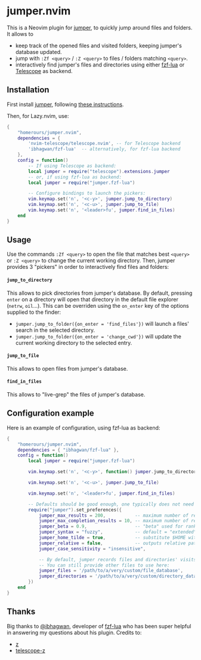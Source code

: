 # jumper.nvim

This is a Neovim plugin for [jumper](https://github.com/homerours/jumper), to quickly jump around files and folders. It allows to
- keep track of the opened files and visited folders, keeping jumper's database updated.
- jump with `:Zf <query>` / `:Z <query>` to files / folders matching `<query>`.
- interactively find jumper's files and directories using either [fzf-lua](https://github.com/ibhagwan/fzf-lua) or [Telescope](https://github.com/nvim-telescope/telescope.nvim) as backend.

## Installation

First install [jumper](https://github.com/homerours/jumper), following [these instructions](https://github.com/homerours/jumper?tab=readme-ov-file#installation).

Then, for Lazy.nvim, use:
```lua
{
    "homerours/jumper.nvim",
    dependencies = { 
        'nvim-telescope/telescope.nvim', -- for Telescope backend
        'ibhagwan/fzf-lua'  -- alternatively, for fzf-lua backend
    }, 
    config = function()
        -- If using Telescope as backend:
        local jumper = require("telescope").extensions.jumper
        -- or, if using fzf-lua as backend:
        local jumper = require("jumper.fzf-lua")

        -- Configure bindings to launch the pickers:
        vim.keymap.set('n', '<c-y>', jumper.jump_to_directory)
        vim.keymap.set('n', '<c-u>', jumper.jump_to_file)
        vim.keymap.set('n', '<leader>fu', jumper.find_in_files)
    end
}
```

## Usage

Use the commands `:Zf <query>` to open the file that matches best `<query>` or `:Z <query>` to change the current working directory.
Then, jumper provides 3 "pickers" in order to interactively find files and folders:

#### `jump_to_directory`

This allows to pick directories from jumper's database. By default, pressing `enter` on a directory will open that directory in the default file explorer (`netrw`, `oil`...). This can be overriden using the `on_enter` key of the options supplied to the finder:
- `jumper.jump_to_folder({on_enter = 'find_files'})` will launch a files' search in the selected directory.
- `jumper.jump_to_folder({on_enter = 'change_cwd'})` will update the current working directory to the selected entry.

#### `jump_to_file`

This allows to open files from jumper's database.

#### `find_in_files`

This allows to "live-grep" the files of jumper's database.

## Configuration example

Here is an example of configuration, using fzf-lua as backend:
```lua
{
    "homerours/jumper.nvim",
    dependencies = { "ibhagwan/fzf-lua" },
    config = function()
        local jumper = require("jumper.fzf-lua")

        vim.keymap.set('n', '<c-y>', function() jumper.jump_to_directory({ on_enter = 'find_files'}) end)

        vim.keymap.set('n', '<c-u>', jumper.jump_to_file)

        vim.keymap.set('n', '<leader>fu', jumper.find_in_files)

        -- Defaults should be good enough, one typically does not need the following:
        require("jumper").set_preferences({
            jumper_max_results = 200,           -- maximum number of results to show in Telescope. Default: 300
            jumper_max_completion_results = 10, -- maximum number of results to show when completing :Z and :Zf commands. Default: 12
            jumper_beta = 0.9,                  -- "beta" used for ranking (default: 1.0)
            jumper_syntax = "fuzzy",            -- default = "extended"
            jumper_home_tilde = true,           -- substitute $HOME with ~/ in the results (default: true)
            jumper_relative = false,            -- outputs relative pathes (default: false)
            jumper_case_sensitivity = "insensitive", 

            -- By default, jumper records files and directories' visits in the files $__JUMPER_FILES and $__JUMPER_FOLDERS (which are ~/.jfiles and ~/.jfolders by default)
            -- You can still provide other files to use here:
            jumper_files = '/path/to/a/very/custom/file_database',
            jumper_directories = '/path/to/a/very/custom/directory_database',
        })
    end
}
```

## Thanks
Big thanks to [@ibhagwan](https://github.com/ibhagwan), developer of [fzf-lua](https://github.com/ibhagwan/fzf-lua) who has been super helpful in answering my questions about his plugin.
Credits to:
- [z](https://github.com/rupa/z)
- [telescope-z](https://github.com/nvim-telescope/telescope-z.nvim)
